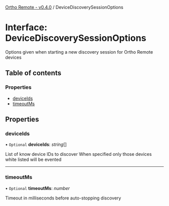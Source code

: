 [Ortho Remote - v0.4.0](../README.md) / DeviceDiscoverySessionOptions

# Interface: DeviceDiscoverySessionOptions

Options given when starting a new discovery session for Ortho Remote devices

## Table of contents

### Properties

- [deviceIds](devicediscoverysessionoptions.md#deviceids)
- [timeoutMs](devicediscoverysessionoptions.md#timeoutms)

## Properties

### deviceIds

• `Optional` **deviceIds**: *string*[]

List of know device IDs to discover
When specified only those devices white listed will be evented

___

### timeoutMs

• `Optional` **timeoutMs**: *number*

Timeout in milliseconds before auto-stopping discovery
